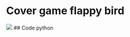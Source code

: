 # Cover game flappy bird
<img src="https://th.bing.com/th/id/R.567e72625ae82468e5116ce92dc24bde?rik=kqrAxxOrUhrXPg&riu=http%3a%2f%2fassets1.ignimgs.com%2f2014%2f01%2f31%2fflappy-bird-buttonjpg-e984c2.jpg&ehk=vGlEeny7R2EyaMcNMlj4nt4YJPLB2BBtN8wG2799dWE%3d&risl=&pid=ImgRaw&r=0">
## Code python

